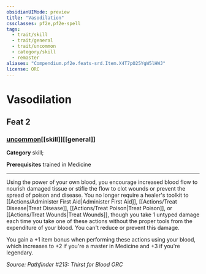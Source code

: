 ```yaml
---
obsidianUIMode: preview
title: "Vasodilation"
cssclasses: pf2e,pf2e-spell
tags:
  - trait/skill
  - trait/general
  - trait/uncommon
  - category/skill
  - remaster
aliases: "Compendium.pf2e.feats-srd.Item.X4T7pO25YgW5lHWJ"
license: ORC
---
```

# Vasodilation
## Feat 2
### [uncommon](uncommon "Uncommon Rarity Trait")[[skill]][[general]]

**Category** skill; 



**Prerequisites** trained in Medicine
* * *
Using the power of your own blood, you encourage increased blood flow to nourish damaged tissue or stifle the flow to clot wounds or prevent the spread of poison and disease. You no longer require a healer's toolkit to [[Actions/Administer First Aid|Administer First Aid]], [[Actions/Treat Disease|Treat Disease]], [[Actions/Treat Poison|Treat Poison]], or [[Actions/Treat Wounds|Treat Wounds]], though you take 1 untyped damage each time you take one of these actions without the proper tools from the expenditure of your blood. You can't reduce or prevent this damage.

You gain a +1 item bonus when performing these actions using your blood, which increases to +2 if you're a master in Medicine and +3 if you're legendary.

*Source: Pathfinder #213: Thirst for Blood*
*ORC*